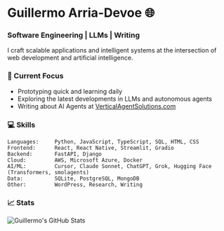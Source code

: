 # Guillermo Arria-Devoe 🌐

### Software Engineering | LLMs | Writing

I craft scalable applications and intelligent systems at the intersection of web development and artificial intelligence.

### 🔭 Current Focus

- Prototyping quick and learning daily
- Exploring the latest developments in LLMs and autonomous agents
- Writing about AI Agents at [VerticalAgentSolutions.com](https://verticalagentsolutions.com/)

### 💻 Skills

```text
Languages:     Python, JavaScript, TypeScript, SQL, HTML, CSS
Frontend:      React, React Native, Streamlit, Gradio
Backend:       FastAPI, Django
Cloud:         AWS, Microsoft Azure, Docker
AI/ML:         Cursor, Claude Sonnet, ChatGPT, Grok, Hugging Face (Transformers, smolagents)
Data:          SQLite, PostgreSQL, MongoDB
Other:         WordPress, Research, Writing 
```

### 📈 Stats

![Guillermo's GitHub Stats](https://github-readme-stats.vercel.app/api?username=guillearria&show_icons=true&theme=dark)
